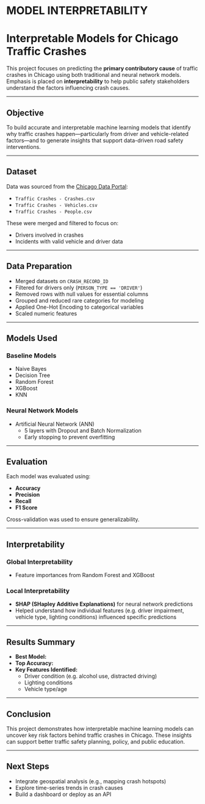 # MODEL INTERPRETABILITY

# Interpretable Models for Chicago Traffic Crashes

This project focuses on predicting the **primary contributory cause** of traffic crashes in Chicago using both traditional and neural network models. Emphasis is placed on **interpretability** to help public safety stakeholders understand the factors influencing crash causes.

---

## Objective

To build accurate and interpretable machine learning models that identify why traffic crashes happen—particularly from driver and vehicle-related factors—and to generate insights that support data-driven road safety interventions.

---

## Dataset

Data was sourced from the [Chicago Data Portal](https://data.cityofchicago.org/):
- `Traffic Crashes - Crashes.csv`
- `Traffic Crashes - Vehicles.csv`
- `Traffic Crashes - People.csv`

These were merged and filtered to focus on:
- Drivers involved in crashes
- Incidents with valid vehicle and driver data

---

## Data Preparation

- Merged datasets on `CRASH_RECORD_ID`
- Filtered for drivers only (`PERSON_TYPE == 'DRIVER'`)
- Removed rows with null values for essential columns
- Grouped and reduced rare categories for modeling
- Applied One-Hot Encoding to categorical variables
- Scaled numeric features

---

## Models Used

### Baseline Models
- Naive Bayes
- Decision Tree
- Random Forest
- XGBoost
- KNN

### Neural Network Models
- Artificial Neural Network (ANN)
  - 5 layers with Dropout and Batch Normalization
  - Early stopping to prevent overfitting

---

## Evaluation

Each model was evaluated using:
- **Accuracy**
- **Precision**
- **Recall**
- **F1 Score**

Cross-validation was used to ensure generalizability.

---

## Interpretability

### Global Interpretability
- Feature importances from Random Forest and XGBoost

### Local Interpretability
- **SHAP (SHapley Additive Explanations)** for neural network predictions
- Helped understand how individual features (e.g. driver impairment, vehicle type, lighting conditions) influenced specific predictions

---

## Results Summary

- **Best Model:** 
- **Top Accuracy:** 
- **Key Features Identified:**
  - Driver condition (e.g. alcohol use, distracted driving)
  - Lighting conditions
  - Vehicle type/age

---

## Conclusion

This project demonstrates how interpretable machine learning models can uncover key risk factors behind traffic crashes in Chicago. These insights can support better traffic safety planning, policy, and public education.

---

## Next Steps

- Integrate geospatial analysis (e.g., mapping crash hotspots)
- Explore time-series trends in crash causes
- Build a dashboard or deploy as an API

